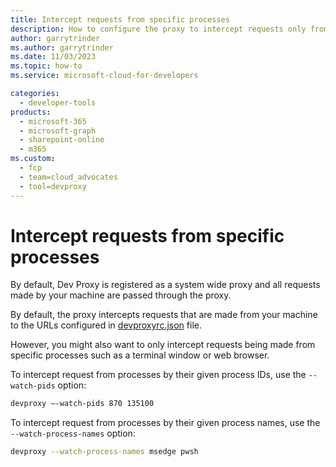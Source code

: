 ```yaml
---
title: Intercept requests from specific processes
description: How to configure the proxy to intercept requests only from specific processes
author: garrytrinder
ms.author: garrytrinder
ms.date: 11/03/2023
ms.topic: how-to
ms.service: microsoft-cloud-for-developers

categories:
  - developer-tools
products:
  - microsoft-365
  - microsoft-graph
  - sharepoint-online
  - m365
ms.custom:
  - fcp
  - team=cloud_advocates
  - tool=devproxy
---
```


# Intercept requests from specific processes

By default, Dev Proxy is registered as a system wide proxy and all requests made by your machine are passed through the proxy.

By default, the proxy intercepts requests that are made from your machine to the URLs configured in [devproxyrc.json](../technical-reference/devproxyrc.md) file.

However, you might also want to only intercept requests being made from specific processes such as a terminal window or web browser.

To intercept request from processes by their given process IDs, use the `--watch-pids` option:

```sh
devproxy –-watch-pids 870 135100
```

To intercept request from processes by their given process names, use the `--watch-process-names` option:

```sh
devproxy --watch-process-names msedge pwsh
```

